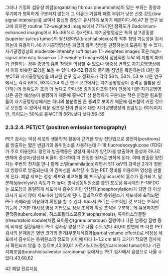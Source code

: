 그러나 기질화 섬유성 폐렴(organizing fibrous pneumonitis)이 있는 부위는 종양과 무기폐가 명확하게 구분되지 않는데 그 이유는 기질화 폐렴 부위가 낮은 신호 강도(low signal intensity)를 보여서 중심형 종양과 유사하게 보이기 때문이다.46,47 한 연구 보고에 의하면 routine T2-weighted images에서 77%이던 정확도가 Gadolinium-enhanced imaging에서 85~89%로 증가한다. 자기공명영상은 특히 상고랑종양(superior sulcus tumor)의 팔신경다발(brachial plexus)과 척추 침범 가능성을 검사하는데 유용하다.48
자기공명영상은 폐암의 흉벽 침범을 판정하는데 도움이 될 수 있다. 자기공명영상의 moderate-intensity soft tissue T1-weighted images 혹은 high-signal intensity tissue on T2-weighted images에서 정상적인 늑막 외 지방의 파괴가 관찰되는 경우 종양의 흉벽 침범을 의심할 수 있으나 염증성 변화도 자기공명영상에서 이와 비슷한 모양을 보일 수 있다.49-52
종양의 종격동 침범을 확인하는데 대한 흉부CT와 자기공명영상을 비교한 연구 결과 정확도가 각각 56%, 50%, 53 또 다른 연구에서는 각각 89%, 93%로54 최근 연구 보고에서는 자기공명영상이 종격동 침범을 진단하는데 정확도가 조금 더 높다고 한다.55 종격동림프절 전이 판정에 대한 자기공명영상은 공간 해상능이 불량하기 때문에 흉부CT 상 분명하게 구분되는 작은 인접한 림프절들이 자기공명영상에서는 하나의 불분명한 큰 종괴로 보이기 때문에 림프절이 커진 것으로 오인할 수 있어서 폐문 림프절 전이 판정에 대한 자기공명영상의 민감도는 90%이지만, 특이도는 50%로 흉부CT의 66%보다 낮다.56-59

### 2.3.2.4. PET/CT (positron emission tomography)
PET 검사는 악성 세포의 생물학적 활동에 근거한 영상 진단법으로 양전자(positrons)를 방출하는 짧은 반감기의 동위원소를 사용하는데 F-18 fluorodeoxyglucose (FDG)가 주로 이용된다. 양전자 방출핵종은 양성자 하나가 양전자를 방출하여 중성자 하나로 변하며 중성자/양성자 비율이 증가하여 더 안정한 원자로 변하게 된다. 이때 방출된 양전자는 주변의 전자를 만나 함께 소멸(annihilation)하면서 511 keV의 감마선 2개가 정반대 방향으로 방출되는데 이 감마선을 포착할 수 있는 PET 장비를 이용하여 영상을 만들게 된다. 폐암 세포는 정상 세포와 비교해볼 때 포도당(glucose)의 흡수가 증가되고, 당분해(glycolysis) 속도가 더 높다. 방사성동위원소를 붙인 포도당 유사체인 F-18FDG는 포도당과 동일하게 세포에서 흡수되지만 인산화(phosphorylation)가 되면 더 이상 대사가 되지 않아 세포내에 남아있게 된다. 결과적으로 동위원소가 세포내에 축적되면 PET 카메라를 이용하여 확인을 할 수 있다. 따라서 PET는 구조적인 것 보다는 조직의 기능에 근거한 대사성 영상 기법으로 정상 조직과 악성 조직을 구분하는데 유용하지만 결핵종(tuberculoma), 히스토플라스모증(histoplasmosis), 류마티스앙결절(rheumatoid nodule)처럼 육아종성(granulomatous) 질병이나 다른 염증성 질병 등의 비악성 질환들에도 PET 검사상 양성으로 나올 수도 있다.43,60 반면에 또 다른 PET 검사의 문제점은 병변 크기의 한계(부분체적효과(partial volume effect))로 비정상 세포에서 흡수되는 동위원소의 정도의 차이에 따라 1~1.2 cm 보다 크기가 작으면 검사에서 확인되지 않을 수 있으며,43,60,61 카르시노이드종양(carcinoid tumor)이나 기관지폐포암(bronchioloalveolar carcinoma) 등에서는 PET 검사에서 음성으로 나올 수 있다.43,60,62

42 폐암 진료지침